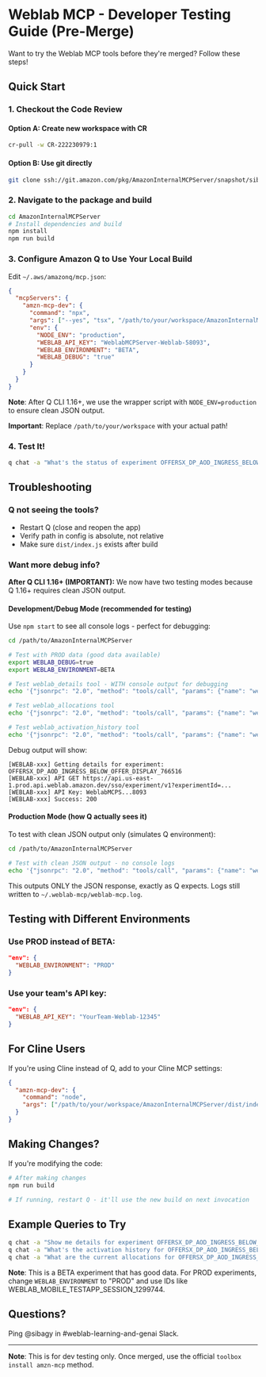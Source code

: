 # Weblab MCP - Developer Testing Guide (Pre-Merge)

Want to try the Weblab MCP tools before they're merged? Follow these steps!

## Quick Start

### 1. Checkout the Code Review

#### Option A: Create new workspace with CR

```bash
cr-pull -w CR-222230979:1
```

#### Option B: Use git directly

```bash
git clone ssh://git.amazon.com/pkg/AmazonInternalMCPServer/snapshot/sibagy/2025-09-17T23-54-12 -b head AmazonInternalMCPServer
```

### 2. Navigate to the package and build

```bash
cd AmazonInternalMCPServer
# Install dependencies and build
npm install
npm run build
```

### 3. Configure Amazon Q to Use Your Local Build

Edit `~/.aws/amazonq/mcp.json`:

```json
{
  "mcpServers": {
    "amzn-mcp-dev": {
      "command": "npx",
      "args": ["--yes", "tsx", "/path/to/your/workspace/AmazonInternalMCPServer/src/mcp-wrapper.ts"],
      "env": {
        "NODE_ENV": "production",
        "WEBLAB_API_KEY": "WeblabMCPServer-Weblab-58093",
        "WEBLAB_ENVIRONMENT": "BETA",
        "WEBLAB_DEBUG": "true"
      }
    }
  }
}
```

**Note**: After Q CLI 1.16+, we use the wrapper script with `NODE_ENV=production` to ensure clean JSON output.

**Important**: Replace `/path/to/your/workspace` with your actual path!

### 4. Test It!

```bash
q chat -a "What's the status of experiment OFFERSX_DP_AOD_INGRESS_BELOW_OFFER_DISPLAY_766516?"
```

## Troubleshooting

### Q not seeing the tools?
- Restart Q (close and reopen the app)
- Verify path in config is absolute, not relative
- Make sure `dist/index.js` exists after build

### Want more debug info?

**After Q CLI 1.16+ (IMPORTANT):** We now have two testing modes because Q 1.16+ requires clean JSON output.

#### Development/Debug Mode (recommended for testing)
Use `npm start` to see all console logs - perfect for debugging:

```bash
cd /path/to/AmazonInternalMCPServer

# Test with PROD data (good data available)
export WEBLAB_DEBUG=true
export WEBLAB_ENVIRONMENT=BETA

# Test weblab_details tool - WITH console output for debugging
echo '{"jsonrpc": "2.0", "method": "tools/call", "params": {"name": "weblab_details", "arguments": {"experimentId": "OFFERSX_DP_AOD_INGRESS_BELOW_OFFER_DISPLAY_766516"}}, "id": 1}' | npm start 2>&1

# Test weblab_allocations tool
echo '{"jsonrpc": "2.0", "method": "tools/call", "params": {"name": "weblab_allocations", "arguments": {"experimentId": "OFFERSX_DP_AOD_INGRESS_BELOW_OFFER_DISPLAY_766516"}}, "id": 1}' | npm start 2>&1

# Test weblab_activation_history tool
echo '{"jsonrpc": "2.0", "method": "tools/call", "params": {"name": "weblab_activation_history", "arguments": {"experimentId": "OFFERSX_DP_AOD_INGRESS_BELOW_OFFER_DISPLAY_766516"}}, "id": 1}' | npm start 2>&1
```

Debug output will show:
```
[WEBLAB-xxx] Getting details for experiment: OFFERSX_DP_AOD_INGRESS_BELOW_OFFER_DISPLAY_766516
[WEBLAB-xxx] API GET https://api.us-east-1.prod.api.weblab.amazon.dev/sso/experiment/v1?experimentId=...
[WEBLAB-xxx] API Key: WeblabMCPS...8093
[WEBLAB-xxx] Success: 200
```

#### Production Mode (how Q actually sees it)
To test with clean JSON output only (simulates Q environment):

```bash
cd /path/to/AmazonInternalMCPServer

# Test with clean JSON output - no console logs
echo '{"jsonrpc": "2.0", "method": "tools/call", "params": {"name": "weblab_details", "arguments": {"experimentId": "OFFERSX_DP_AOD_INGRESS_BELOW_OFFER_DISPLAY_766516"}}, "id": 1}' | NODE_ENV=production npx tsx src/mcp-wrapper.ts
```

This outputs ONLY the JSON response, exactly as Q expects. Logs still written to `~/.weblab-mcp/weblab-mcp.log`.

## Testing with Different Environments

### Use PROD instead of BETA:
```json
"env": {
  "WEBLAB_ENVIRONMENT": "PROD"
}
```

### Use your team's API key:
```json
"env": {
  "WEBLAB_API_KEY": "YourTeam-Weblab-12345"
}
```

## For Cline Users

If you're using Cline instead of Q, add to your Cline MCP settings:

```json
{
  "amzn-mcp-dev": {
    "command": "node",
    "args": ["/path/to/your/workspace/AmazonInternalMCPServer/dist/index.js"]
  }
}
```

## Making Changes?

If you're modifying the code:

```bash
# After making changes
npm run build

# If running, restart Q - it'll use the new build on next invocation
```

## Example Queries to Try

```bash
q chat -a "Show me details for experiment OFFERSX_DP_AOD_INGRESS_BELOW_OFFER_DISPLAY_766516"
q chat -a "What's the activation history for OFFERSX_DP_AOD_INGRESS_BELOW_OFFER_DISPLAY_766516?"
q chat -a "What are the current allocations for OFFERSX_DP_AOD_INGRESS_BELOW_OFFER_DISPLAY_766516?"
```

**Note**: This is a BETA experiment that has good data. For PROD experiments, change `WEBLAB_ENVIRONMENT` to "PROD" and use IDs like WEBLAB_MOBILE_TESTAPP_SESSION_1299744.

## Questions?

Ping @sibagy in #weblab-learning-and-genai Slack.

---

**Note**: This is for dev testing only. Once merged, use the official `toolbox install amzn-mcp` method.
